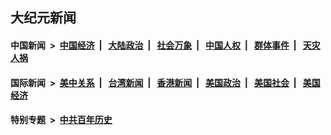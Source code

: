 ## 大纪元新闻

#### 中国新闻 &nbsp;>&nbsp; [中国经济](indexes/ncid283/README.md?11260445) &nbsp;| &nbsp; [大陆政治](indexes/ncid277/README.md?11260445) &nbsp;| &nbsp; [社会万象](indexes/ncid282/README.md?11260445) &nbsp;| &nbsp; [中国人权](indexes/ncid278/README.md?11260445) &nbsp;| &nbsp; [群体事件](indexes/ncid279/README.md?11260445) &nbsp;| &nbsp; [天灾人祸](indexes/ncid280/README.md?11260445)

#### 国际新闻 &nbsp;>&nbsp; [美中关系](indexes/nf1412576/README.md?11260445) &nbsp;| &nbsp; [台湾新闻](indexes/ncid1349361/README.md?11260445) &nbsp;| &nbsp; [香港新闻](indexes/ncid1349362/README.md?11260445) &nbsp;| &nbsp; [美国政治](indexes/ncid1078159/README.md?11260445) &nbsp;| &nbsp; [美国社会](indexes/ncid1078160/README.md?11260445) &nbsp;| &nbsp; [美国经济](indexes/ncid1078158/README.md?11260445)

#### 特别专题 &nbsp;>&nbsp; [中共百年历史](https://github.com/epoch-news/epoch-special/blob/master/README.md?11260445)  
